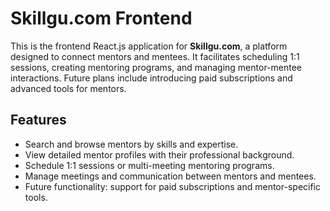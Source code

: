 # Skillgu.com Frontend

This is the frontend React.js application for **Skillgu.com**, a platform designed to connect mentors and mentees. It facilitates scheduling 1:1 sessions, creating mentoring programs, and managing mentor-mentee interactions. Future plans include introducing paid subscriptions and advanced tools for mentors.

## Features
- Search and browse mentors by skills and expertise.
- View detailed mentor profiles with their professional background.
- Schedule 1:1 sessions or multi-meeting mentoring programs.
- Manage meetings and communication between mentors and mentees.
- Future functionality: support for paid subscriptions and mentor-specific tools.

